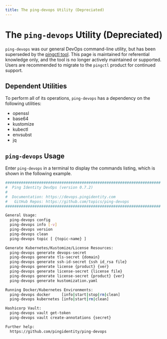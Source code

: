```yaml
---
title: The ping-devops Utility (Depreciated)
---
```

# The `ping-devops` Utility (Depreciated)

`ping-devops` was our general DevOps command-line utility, but has been superseded by the [pingctl tool](pingctlUtil.md). This page is maintained for referential knowledge only, and the tool is no longer actively maintained or supported. Users are recommended to migrate to the `pingctl` product for continued support.

## Dependent Utilities

To perform all of its operations, `ping-devops` has a dependency on the following utilities:

* openssl
* base64
* kustomize
* kubectl
* envsubst
* jq

## `ping-devops` Usage

Enter `ping-devops` in a terminal to display the commands listing, which is shown in the following example.

```sh
#####################################################################
#  Ping Identity DevOps (version 0.7.2)
#
#  Documentation: https://devops.pingidentity.com
#   GitHub Repos: https://github.com/topics/ping-devops
#####################################################################

General Usage:
  ping-devops config
  ping-devops info [-v]
  ping-devops version
  ping-devops clean
  ping-devops topic [ {topic-name} ]

Generate Kubernetes/Kustomize/License Resources:
  ping-devops generate devops-secret
  ping-devops generate tls-secret {domain}
  ping-devops generate ssh-id-secret {ssh id_rsa file}
  ping-devops generate license {product} {ver}
  ping-devops generate license-secret {license file}
  ping-devops generate license-secret {product} {ver}
  ping-devops generate kustomization.yaml

Running Docker/Kubernetes Environments:
  ping-devops docker     [info|start|stop|rm|clean]
  ping-devops kubernetes [info|start|rm|clean]

Hashicorp Vault:
  ping-devops vault get-token
  ping-devops vault create-annotations {secret}

Further help:
  https://github.com/pingidentity/ping-devops
```
